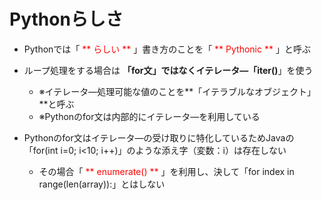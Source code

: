 # Pythonらしさ

 - Pythonでは「<span style="color:red"> ** らしい ** </span>」書き方のことを「<span style="color:red"> ** Pythonic ** </span>」と呼ぶ

 - ループ処理をする場合は **「for文」**ではなくイテレータ―**「iter()**」を使う
    - ※イテレータ―処理可能な値のことを**「イテラブルなオブジェクト」**と呼ぶ
    - ※Pythonのfor文は内部的にイテレータ―を利用している
 -  Pythonのfor文はイテレータ―の受け取りに特化しているためJavaの「for(int i=0; i<10; i++)」のような添え字（変数：i）は存在しない
 	- その場合「<span style="color:red"> ** enumerate() ** </span>」を利用し、決して「for index in range(len(array)):」とはしない